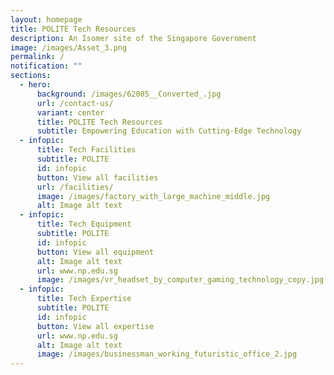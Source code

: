 ```yaml
---
layout: homepage
title: POLITE Tech Resources
description: An Isomer site of the Singapore Government
image: /images/Asset_3.png
permalink: /
notification: ""
sections:
  - hero:
      background: /images/62005__Converted_.jpg
      url: /contact-us/
      variant: center
      title: POLITE Tech Resources
      subtitle: Empowering Education with Cutting-Edge Technology
  - infopic:
      title: Tech Facilities
      subtitle: POLITE
      id: infopic
      button: View all facilities
      url: /facilities/
      image: /images/factory_with_large_machine_middle.jpg
      alt: Image alt text
  - infopic:
      title: Tech Equipment
      subtitle: POLITE
      id: infopic
      button: View all equipment
      alt: Image alt text
      url: www.np.edu.sg
      image: /images/vr_headset_by_computer_gaming_technology_copy.jpg
  - infopic:
      title: Tech Expertise
      subtitle: POLITE
      id: infopic
      button: View all expertise
      url: www.np.edu.sg
      alt: Image alt text
      image: /images/businessman_working_futuristic_office_2.jpg
---
```

